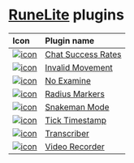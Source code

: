 # [RuneLite](https://github.com/runelite/runelite) plugins
|Icon|Plugin name|
|:---|:----------|
|[![icon](../../blob/chat-success-rates/icon.png)](../../tree/chat-success-rates)|[Chat Success Rates](../../tree/chat-success-rates)|
|[![icon](../../blob/invalid-movement/icon.png)](../../tree/invalid-movement)|[Invalid Movement](../../tree/invalid-movement)|
|[![icon](../../blob/no-examine/icon.png)](../../tree/no-examine)|[No Examine](../../tree/no-examine)|
|[![icon](../../blob/radius-markers/icon.png)](../../tree/radius-markers)|[Radius Markers](../../tree/radius-markers)|
|[![icon](../../blob/snakeman-mode/icon.png)](../../tree/snakeman-mode)|[Snakeman Mode](../../tree/snakeman-mode)|
|[![icon](../../blob/tick-timestamp/icon.png)](../../tree/tick-timestamp)|[Tick Timestamp](../../tree/tick-timestamp)|
|[![icon](../../blob/transcriber/icon.png)](../../tree/transcriber)|[Transcriber](../../tree/transcriber)|
|[![icon](../../blob/video-recorder/icon.png)](../../tree/video-recorder)|[Video Recorder](../../tree/video-recorder)|
